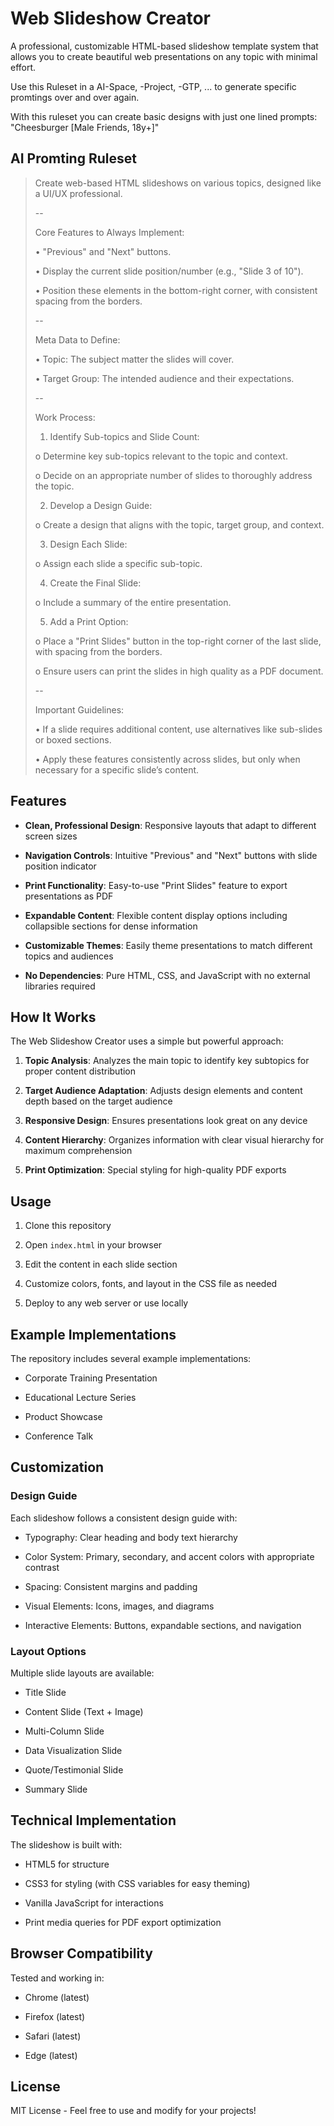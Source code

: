# Web Slideshow Creator

  

A professional, customizable HTML-based slideshow template system that allows you to create beautiful web presentations on any topic with minimal effort.

Use this Ruleset in a AI-Space, -Project, -GTP, ... to generate specific promtings over and over again.

With this ruleset you can create basic designs with just one lined prompts: "Cheesburger [Male Friends, 18y+]"

  

## AI Promting Ruleset


> Create web-based HTML slideshows on various topics, designed like a
> UI/UX professional.
> 
> --
> 
> Core Features to Always Implement:
> 
> • "Previous" and "Next" buttons.
> 
> • Display the current slide position/number (e.g., "Slide 3 of 10").
> 
> • Position these elements in the bottom-right corner, with consistent
> spacing from the borders.
> 
> --
> 
> Meta Data to Define:
> 
> • Topic: The subject matter the slides will cover.
> 
> • Target Group: The intended audience and their expectations.
> 
> --
> 
> Work Process:
> 
> 1. Identify Sub-topics and Slide Count:
> 
> o Determine key sub-topics relevant to the topic and context.
> 
> o Decide on an appropriate number of slides to thoroughly address the
> topic.
> 
> 2. Develop a Design Guide:
> 
> o Create a design that aligns with the topic, target group, and
> context.
> 
> 3. Design Each Slide:
> 
> o Assign each slide a specific sub-topic.
> 
> 4. Create the Final Slide:
> 
> o Include a summary of the entire presentation.
> 
> 5. Add a Print Option:
> 
> o Place a "Print Slides" button in the top-right corner of the last
> slide, with spacing from the borders.
> 
> o Ensure users can print the slides in high quality as a PDF document.
> 
> --
> 
> Important Guidelines:
> 
> • If a slide requires additional content, use alternatives like
> sub-slides or boxed sections.
> 
> • Apply these features consistently across slides, but only when
> necessary for a specific slide’s content.

  
  
  

## Features

  

-  **Clean, Professional Design**: Responsive layouts that adapt to different screen sizes

-  **Navigation Controls**: Intuitive "Previous" and "Next" buttons with slide position indicator

-  **Print Functionality**: Easy-to-use "Print Slides" feature to export presentations as PDF

-  **Expandable Content**: Flexible content display options including collapsible sections for dense information

-  **Customizable Themes**: Easily theme presentations to match different topics and audiences

-  **No Dependencies**: Pure HTML, CSS, and JavaScript with no external libraries required

  

## How It Works

  

The Web Slideshow Creator uses a simple but powerful approach:

  

1.  **Topic Analysis**: Analyzes the main topic to identify key subtopics for proper content distribution

2.  **Target Audience Adaptation**: Adjusts design elements and content depth based on the target audience

3.  **Responsive Design**: Ensures presentations look great on any device

4.  **Content Hierarchy**: Organizes information with clear visual hierarchy for maximum comprehension

5.  **Print Optimization**: Special styling for high-quality PDF exports

  

## Usage

  

1. Clone this repository

2. Open `index.html` in your browser

3. Edit the content in each slide section

4. Customize colors, fonts, and layout in the CSS file as needed

5. Deploy to any web server or use locally

  

## Example Implementations

  

The repository includes several example implementations:

  

- Corporate Training Presentation

- Educational Lecture Series

- Product Showcase

- Conference Talk

  

## Customization

  

### Design Guide

  

Each slideshow follows a consistent design guide with:

  

- Typography: Clear heading and body text hierarchy

- Color System: Primary, secondary, and accent colors with appropriate contrast

- Spacing: Consistent margins and padding

- Visual Elements: Icons, images, and diagrams

- Interactive Elements: Buttons, expandable sections, and navigation

  

### Layout Options

  

Multiple slide layouts are available:

  

- Title Slide

- Content Slide (Text + Image)

- Multi-Column Slide

- Data Visualization Slide

- Quote/Testimonial Slide

- Summary Slide

  

## Technical Implementation

  

The slideshow is built with:

  

- HTML5 for structure

- CSS3 for styling (with CSS variables for easy theming)

- Vanilla JavaScript for interactions

- Print media queries for PDF export optimization

  

## Browser Compatibility

  

Tested and working in:

- Chrome (latest)

- Firefox (latest)

- Safari (latest)

- Edge (latest)

  

## License

  

MIT License - Feel free to use and modify for your projects!
